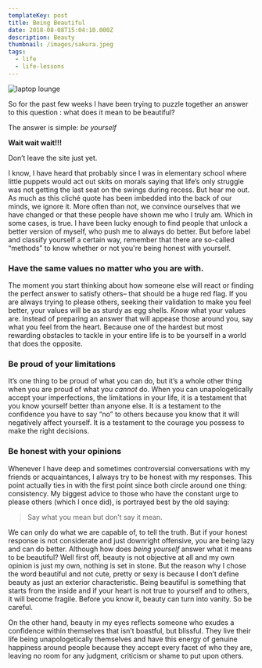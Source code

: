```yaml
---
templateKey: post
title: Being Beautiful
date: 2018-08-08T15:04:10.000Z
description: Beauty
thumbnail: /images/sakura.jpeg
tags:
  - life
  - life-lessons
---
```

![laptop lounge](/images/sakura.jpeg)

So for the past few weeks I have been trying to puzzle together an answer to this question : what does it mean to be beautiful?

The answer is simple: _be yourself_

**Wait wait wait!!!**

Don’t leave the site just yet.

I know, I have heard that probably since I was in elementary school where little puppets would act out skits on morals saying that life’s only struggle was not getting the last seat on the swings during recess. But hear me out. As much as this cliché quote has been imbedded into the back of our minds, we ignore it. More often than not, we convince ourselves that we have changed or that these people have shown me who I truly am. Which in some cases, is true. I have been lucky enough to find people that unlock a better version of myself, who push me to always do better. But before label and classify yourself a certain way, remember that there are so-called “methods” to know whether or not you're being honest with yourself.

### Have the same values no matter who you are with.

The moment you start thinking about how someone else will react or finding the perfect answer to satisfy others– that should be a huge red flag. If you are always trying to please others, seeking their validation to make you feel better, your values will be as sturdy as egg shells. _Know_ what your values are. Instead of preparing an answer that will appease those around you, say what you feel from the heart. Because one of the hardest but most rewarding obstacles to tackle in your entire life is to be yourself in a world that does the opposite.

### Be proud of your limitations

It’s one thing to be proud of what you can do, but it’s a whole other thing when you are proud of what you _cannot_ do. When you can unapologetically accept your imperfections, the limitations in your life, it is a testament that you know yourself better than anyone else. It is a testament to the confidence you have to say “no” to others because you know that it will negatively affect yourself. It is a testament to the courage you possess to make the right decisions.

### Be honest with your opinions

Whenever I have deep and sometimes controversial conversations with my friends or acquaintances, I always try to be honest with my responses. This point actually ties in with the first point since both circle around one thing: consistency. My biggest advice to those who have the constant urge to please others (which I once did), is portrayed best by the old saying:

> Say what you mean but don’t say it mean.

We can only do what we are capable of, to tell the truth. But if your honest response is not considerate and just downright offensive, you are being lazy and can do better. Although how does _being yourself_ answer what it means to be beautiful? Well first off, beauty is not objective at all and my own opinion is just my own, nothing is set in stone. But the reason why I chose the word beautiful and not cute, pretty or sexy is because I don’t define beauty as just an exterior characteristic. Being beautiful is something that starts from the inside and if your heart is not true to yourself and to others, it will become fragile. Before you know it, beauty can turn into vanity. So be careful.

On the other hand, beauty in my eyes reflects someone who exudes a confidence within themselves that isn’t boastful, but blissful. They live their life being unapologetically themselves and have this energy of genuine happiness around people because they accept every facet of who they are, leaving no room for any judgment, criticism or shame to put upon others.
